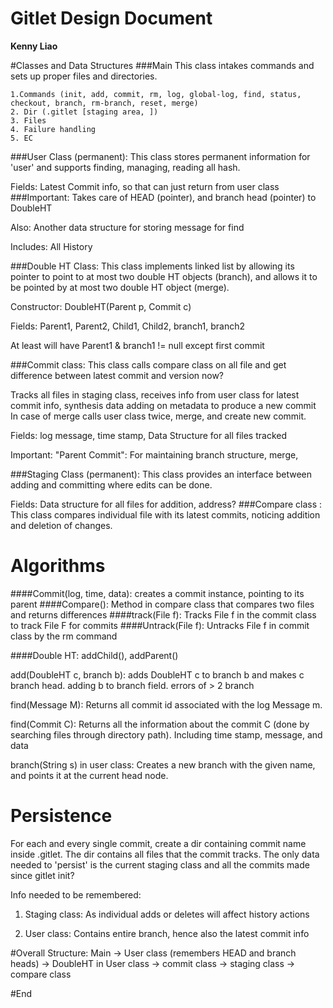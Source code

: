 # Gitlet Design Document

**Kenny Liao**

#Classes and Data Structures
###Main
This class intakes commands and sets up proper files and directories.

    1.Commands (init, add, commit, rm, log, global-log, find, status, checkout, branch, rm-branch, reset, merge)
    2. Dir (.gitlet [staging area, ])
    3. Files
    4. Failure handling
    5. EC
    
###User Class (permanent):
This class stores permanent information for 'user' and supports finding, managing, reading all hash.

Fields: Latest Commit info, so that can just return from user class
###Important: Takes care of HEAD (pointer), and branch head (pointer) to DoubleHT


Also: Another data structure for storing message for find

Includes: All History

###Double HT Class:
This class implements linked list by allowing its pointer to point to at most two double HT objects (branch), 
and allows it to be pointed by at most two double HT object (merge).

Constructor: DoubleHT(Parent p, Commit c)

Fields: Parent1, Parent2, Child1, Child2, branch1, branch2

At least will have Parent1 & branch1 != null except first commit

###Commit class: 
This class calls compare class on all file and get difference between latest commit and version now?

Tracks all files in staging class, receives info from user class for latest commit info, synthesis data adding on metadata to produce a new commit
In case of merge calls user class twice, merge, and create new commit.

Fields: log message, time stamp, Data Structure for all files tracked

Important: "Parent Commit": For maintaining branch structure, merge, 

###Staging Class (permanent):
This class provides an interface between adding and committing where edits can be done.

Fields: Data structure for all files for addition, address?
###Compare class : 
This class compares individual file with its latest commits, noticing addition and deletion of changes.

# Algorithms
####Commit(log, time, data): creates a commit instance, pointing to its parent
####Compare(): Method in compare class that compares two files and returns differences
####track(File f): Tracks File f in the commit class to track File F for commits
####Untrack(File f): Untracks File f in commit class by the rm command

####Double HT:
addChild(), addParent()

add(DoubleHT c, branch b): adds DoubleHT c to branch b and makes c branch head. adding b to branch field. errors of > 2 branch

find(Message M): Returns all commit id associated with the log Message m.

find(Commit C): Returns all the information about the commit C (done by searching files through directory path). Including time stamp, message, and data

branch(String s) in user class: Creates a new branch with the given name, and points it at the current head node.
# Persistence
For each and every single commit, create a dir containing commit name inside .gitlet. The dir contains all files that the commit tracks.
The only data needed to 'persist' is the current staging class and all the commits made since gitlet init?

Info needed to be remembered:
1. Staging class: As individual adds or deletes will affect history actions

2. User class: Contains entire branch, hence also the latest commit info

#Overall Structure:
Main -> User class (remembers HEAD and branch heads) -> DoubleHT in User class -> commit class -> staging class -> compare class

#End
